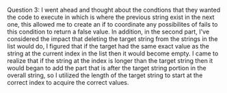 Question 3: I went ahead and thought about the condtions that they wanted the code to execute in which is where the previous string exist in the next one, this allowed me to create an if to coordinate any possibilites of fails to this condition to return a false value. In addition, in the second part, I've considered the impact that deleting the target string from the strings in the list would do, I figured that if the target had the same exact value as the string at the current index in the list then it would become empty. I came to realize that if the string at the index is longer than the target string then it would began to add the part that is after the target string portion in the overall string, so I utilized the length of the target string to start at the correct index to acquire the correct values.
